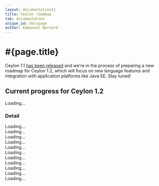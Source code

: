 ```yaml
---
layout: documentation11
title: Ceylon roadmap
tab: documentation
unique_id: docspage
author: Emmanuel Bernard
---
```

# #{page.title}

Ceylon 1.1 [has been released](/download) and we're in the 
process of preparing a new roadmap for Ceylon 1.2, which 
will focus on new language features and integration with 
application platforms like Java EE. Stay tuned!

<!--
However, our roadmap is quite well-defined:

- Ceylon 1.0
  - [Milestone 1](#milestone_1_done)
  - [Milestone 2](#milestone_2_done)
  - [Milestone 3](#milestone_3_done)
  - [Milestone 4](#milestone_4_done)
  - [Milestone 5](#milestone_5_done) 
  - [Milestone 6](#milestone_6_done) (latest release)
-->


## Current progress for Ceylon 1.2

<div id="milestones-progress">
    <div id="milestone-overall">Loading…</div>
    <h3>Detail</h3>
    <div data-title="Typechecker / language specification" data-repo="ceylon-spec" data-milestone="11">Loading…</div>
    <div data-title="Model" data-repo="ceylon-model" data-milestone="1">Loading…</div>
    <div data-title="JVM compiler / documentation compiler" data-repo="ceylon-compiler" data-milestone="11">Loading…</div>
    <div data-title="JS compiler" data-repo="ceylon-js" data-milestone="8">Loading…</div>
    <div data-title="Language module" data-repo="ceylon.language" data-milestone="10">Loading…</div>
    <div data-title="Module resolver" data-repo="ceylon-module-resolver" data-milestone="10">Loading…</div>
    <div data-title="Runtime" data-repo="ceylon-runtime" data-milestone="11">Loading…</div>
    <div data-title="Common" data-repo="ceylon-common" data-milestone="7">Loading…</div>
    <div data-title="IDE" data-repo="ceylon-ide-eclipse" data-milestone="11">Loading…</div>
    <div data-title="SDK" data-repo="ceylon-sdk" data-milestone="8">Loading…</div>
    <div data-title="Formatter" data-repo="ceylon.formatter" data-milestone="6">Loading…</div>
</div>

